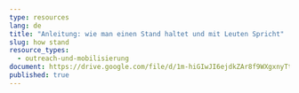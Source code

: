```yaml
---
type: resources
lang: de
title: "Anleitung: wie man einen Stand haltet und mit Leuten Spricht"
slug: how stand
resource_types:
  - outreach-und-mobilisierung
document: https://drive.google.com/file/d/1m-hiGIwJI6ejdkZAr8f9WXgxnyTthTN2/view?usp=sharing
published: true
---
```

